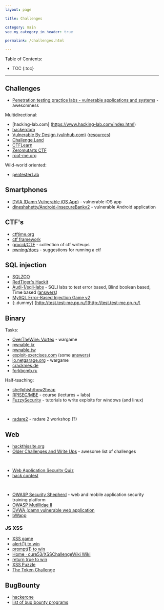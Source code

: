 ```yaml
---
layout: page

title: Challenges

category: main
see_my_category_in_header: true

permalink: /challenges.html

---
```


<article class="markdown-body" markdown="1">

Table of Contents:

* TOC
{:toc}

---

# Challenges

* [Penetration testing practice labs - vulnerable applications and systems](http://www.amanhardikar.com/mindmaps/Practice.html) - awesomness

Multidirectional:

* [hacking-lab.com] (https://www.hacking-lab.com/index.html)
* [hackerdom](http://training.hackerdom.ru/board/)
* [Vulnerable By Design (vulnhub.com)](https://www.vulnhub.com/) ([resources](https://www.vulnhub.com/resources/))
* [Challenge Land](http://challengeland.co/Dashboard/statistics)
* [CTFLearn](https://ctflearn.com/index.php?action=show_all_problems)
* [Zeromutarts CTF](https://zeromutarts.de/)
* [root-me.org](https://www.root-me.org/?lang=en)

Wild-world oriented:

* [pentesterLab](https://pentesterlab.com/exercises/)


## Smartphones

* [DVIA (Damn Vulnerable iOS App)](http://damnvulnerableiosapp.com/) - vulnerable iOS app
* [dineshshetty/Android-InsecureBankv2](https://github.com/dineshshetty/Android-InsecureBankv2) - vulnerable Android application


## CTF's

* [ctftime.org](https://ctftime.org/)
* [ctf framework](https://ctfd.io/)
* [grocid/CTF](https://github.com/grocid/CTF) - collection of ctf writeups
* [pwning/docs](https://github.com/pwning/docs/blob/master/suggestions-for-running-a-ctf.markdown) - suggestions for running a ctf


## SQL injection

* [SQLZOO](http://sqlzoo.net/)
* [RedTiger's Hackit](http://redtiger.labs.overthewire.org/)
* [Audi-1/sqli-labs](https://github.com/Audi-1/sqli-labs) - SQLI labs to test error based, Blind boolean based, Time based ([answers](https://www.youtube.com/user/dhakkan3/videos))
* [MySQL Error-Based Injection Game v2](https://blackfan.ru/mysql_game_v2/)
* {:.dummy} [http://test.test-me.pp.ru/](http://test.test-me.pp.ru/)


## Binary

Tasks:

* [OverTheWire: Vortex](http://overthewire.org/wargames/vortex/) - wargame
* [pwnable.kr](http://pwnable.kr/play.php)
* [pwnable.tw](https://pwnable.tw/)
* [exploit-exercises.com](https://exploit-exercises.com/) (some [answers](http://louisrli.github.io/blog/2012/06/22/nebula0/#.WNVjoKIlEuU))
* [io.netgarage.org](http://io.netgarage.org/) - wargame
* [crackmes.de](http://crackmes.de/)
* [forkbomb.ru](https://forkbomb.ru/)

Half-teaching:

* [shellphish/how2heap](https://github.com/shellphish/how2heap)
* [RPISEC/MBE](https://github.com/RPISEC/MBE) - course (lectures + labs)
* [FuzzySecurity](http://www.fuzzysecurity.com/tutorials.html) - tutorials to write exploits for windows (and linux)

<br>

* [radare2](https://yadi.sk/d/yo6xt-za3AWLYR) - radare 2 workshop (?)


## Web

* [hackthissite.org](https://www.hackthissite.org/)
* [Older Challenges and Write Ups](https://github.com/cure53/XSSChallengeWiki/wiki/Older-Challenges-and-Write-Ups) - awesome list of challenges

<br>

* [Web Application Security Quiz](https://timoh6.github.io/WebAppSecQuiz/)
* [hack contest](https://ahack.ru/contest/)

<br>

* [OWASP Security Shepherd](http://www.kitploit.com/2017/01/owasp-security-shepherd-web-and-mobile.html) - web and mobile application security training platform
* [OWASP Mutillidae II](https://sourceforge.net/projects/mutillidae/files/)
* [DVWA (damn vulnerable web application](http://www.dvwa.co.uk/)
* [bWapp](http://www.itsecgames.com/)


### JS XSS

* [XSS game](http://xss-game.appspot.com/)
* [alert(1) to win](http://escape.alf.nu/)
* [prompt(1) to win](http://prompt.ml)
* [Home · cure53/XSSChallengeWiki Wiki](https://github.com/cure53/XSSChallengeWiki/wiki)
* [return true to win](https://alf.nu/ReturnTrue)
* [XSS Puzzle](http://innerht.ml/challenges/kcal.pw/puzzle.php)
* [The Token Challenge](http://innerht.ml/challenges/token/)



## BugBounty

* [hackerone](https://hackerone.com/)
* [list of bug bounty programs](https://bugcrowd.com/list-of-bug-bounty-programs)


</article>